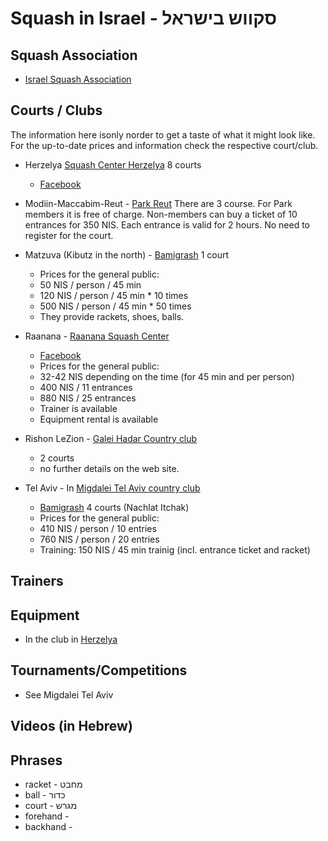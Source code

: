 # Squash in Israel - סקווש בישראל


## Squash Association

* [Israel Squash Association](https://www.squashisrael.co.il/)

## Courts / Clubs

The information here isonly norder to get a taste of what it might look like. For the up-to-date prices and information
check the respective court/club.

* Herzelya [Squash Center Herzelya](https://squash-il.co.il/) 8 courts
    * [Facebook](https://www.facebook.com/israelsquash)

* Modiin-Maccabim-Reut - [Park Reut](https://www.reutpark.co.il/article.aspx?id=62423&catid=62419)
There are 3 course. For Park members it is free of charge. Non-members can buy a ticket of 10 entrances for 350 NIS.
Each entrance is valid for 2 hours. No need to register for the court.

* Matzuva (Kibutz in the north) - [Bamigrash](http://www.bamigrash.com/) 1 court
    * Prices for the general public:
    * 50 NIS / person / 45 min
    * 120 NIS / person / 45 min * 10 times
    * 500 NIS / person / 45 min * 50 times
    * They provide rackets, shoes, balls.

* Raanana - [Raanana Squash Center](https://www.raanana.muni.il/SquashComplex/Pages/default.aspx)
    * [Facebook](https://www.facebook.com/raananasquash)
    * Prices for the general public:
    * 32-42 NIS depending on the time (for 45 min and per person)
    * 400 NIS / 11 entrances
    * 880 NIS / 25 entrances
    * Trainer is available
    * Equipment rental is available

* Rishon LeZion - [Galei Hadar Country club](https://countryclub.co.il/%d7%a1%d7%a7%d7%95%d7%95%d7%a9/)
    * 2 courts
    * no further details on the web site.

* Tel Aviv - In [Migdalei Tel Aviv country club](https://countrymtlv.co.il/%d7%9e%d7%95%d7%a2%d7%93%d7%95%d7%9f-%d7%94%d7%a1%d7%a7%d7%95%d7%95%d7%a9/)
    * [Bamigrash](http://www.bamigrash.com/) 4 courts (Nachlat Itchak)
    * Prices for the general public:
    * 410 NIS / person / 10 entries
    * 760 NIS / person / 20 entries
    * Training: 150 NIS / 45 min trainig (incl. entrance ticket and racket)

## Trainers

## Equipment

* In the club in [Herzelya](https://squash-il.co.il/shop/category/)

## Tournaments/Competitions

* See Migdalei Tel Aviv

## Videos (in Hebrew)



## Phrases

* racket - מחבט
* ball - כדור
* court - מגרש
* forehand -
* backhand -


